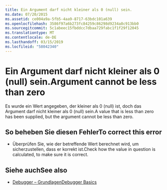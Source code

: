 ```yaml
---
title: Ein Argument darf nicht kleiner als 0 (null) sein.
ms.date: 07/20/2015
ms.assetid: ce004a9a-5fb5-4aa9-8717-63bdc101a639
ms.openlocfilehash: 3586f97a6b273fc84259c86298d9234a8c913bb0
ms.sourcegitcommit: 5c1abeec15fbddcc7dbaa729fabc1f1f29f12045
ms.translationtype: MT
ms.contentlocale: de-DE
ms.lasthandoff: 03/15/2019
ms.locfileid: "58042340"
---
```

# <a name="argument-cannot-be-less-than-zero"></a><span data-ttu-id="c1518-102">Ein Argument darf nicht kleiner als 0 (null) sein.</span><span class="sxs-lookup"><span data-stu-id="c1518-102">Argument cannot be less than zero</span></span>
<span data-ttu-id="c1518-103">Es wurde ein Wert angegeben, der kleiner als 0 (null) ist, doch das Argument darf nicht kleiner als 0 (null) sein.</span><span class="sxs-lookup"><span data-stu-id="c1518-103">A value that is less than zero has been supplied, but the argument cannot be less than zero.</span></span>  
  
## <a name="to-correct-this-error"></a><span data-ttu-id="c1518-104">So beheben Sie diesen Fehler</span><span class="sxs-lookup"><span data-stu-id="c1518-104">To correct this error</span></span>  
  
-   <span data-ttu-id="c1518-105">Überprüfen Sie, wie der betreffende Wert berechnet wird, um sicherzustellen, dass er korrekt ist.</span><span class="sxs-lookup"><span data-stu-id="c1518-105">Check how the value in question is calculated, to make sure it is correct.</span></span>  
  
## <a name="see-also"></a><span data-ttu-id="c1518-106">Siehe auch</span><span class="sxs-lookup"><span data-stu-id="c1518-106">See also</span></span>

- [<span data-ttu-id="c1518-107">Debugger – Grundlagen</span><span class="sxs-lookup"><span data-stu-id="c1518-107">Debugger Basics</span></span>](/visualstudio/debugger/debugger-basics)
